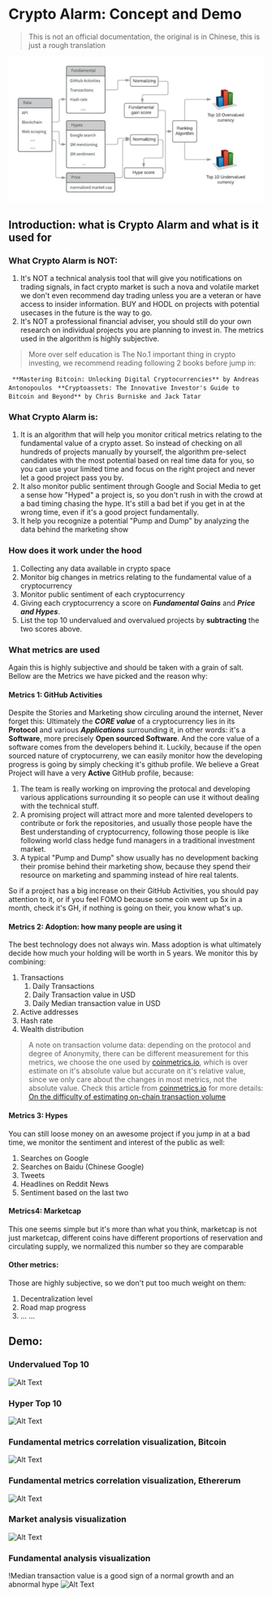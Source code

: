 # Crypto Alarm: Concept and Demo

>This is not an official documentation, the original is in Chinese, this is just a rough translation

![Alt Text](https://github.com/jorjiang/Crypto-Alarm/blob/master/Entity%20Relationship%20Diagram.jpeg)

## Introduction: what is Crypto Alarm and what is it used for
### What Crypto Alarm is NOT:

 1. It's NOT a technical analysis tool that will give you notifications on trading signals, in fact crypto market is such a nova and volatile market we don't even recommend day trading unless you are a veteran or have access to insider information. BUY and HODL on projects with potential usecases in the future is the way to go.
 2. It's NOT a professional financial adviser, you should still do your own research on individual projects you are planning to invest in. The metrics used in the algorithm is highly subjective.
 
> More over self education is The No.1 important thing in crypto investing, we recommend reading following 2 books before jump in:

``` **Mastering Bitcoin: Unlocking Digital Cryptocurrencies** by Andreas Antonopoulos```
``` **Cryptoassets: The Innovative Investor's Guide to Bitcoin and Beyond** by Chris Burniske and Jack Tatar```

### What Crypto Alarm is:
1. It is an algorithm that will help you monitor critical metrics relating to the fundamental value of a crypto asset. So instead of checking on all hundreds of projects manually by yourself, the algorithm pre-select candidates with the most potential based on real time data for you, so you can use your limited time and focus on the right project and never let a good project pass you by.
2. It also monitor public sentiment through Google and Social Media to get a sense how "Hyped" a project is, so you don't rush in with the crowd at a bad timing chasing the hype. It's still a bad bet if you get in at the wrong time, even if it's a good project fundamentally.
3. It help you recognize a potential "Pump and Dump" by analyzing the data behind the marketing show

### How does it work under the hood
1. Collecting any data available in crypto space
2. Monitor big changes in metrics relating to the fundamental value of a cryptocurrency
3. Monitor public sentiment of each cryptocurrency
4. Giving each cryptocurrency a score on ***Fundamental Gains*** and ***Price and Hypes***.
5. List the top 10 undervalued and overvalued projects by **subtracting** the two scores above.

### What metrics are used
Again this is highly subjective and should be taken with a grain of salt. Bellow are the Metrics we have picked and the reason why:

#### Metrics 1: GitHub Activities
Despite the Stories and Marketing show circuling around the internet, Never forget this: Ultimately the ***CORE value*** of a cryptocurrency lies in its **Protocol** and various ***Applications*** surrounding it, in other words: it's a **Software**, more precisely **Open sourced Software**. And the core value of a software comes from the developers behind it. 
Luckily, because if the open sourced nature of cryptocurreny, we can easily monitor how the developing progress is going by simply checking it's github profile. We believe a Great Project will have a very **Active** GitHub profile, because:

 1. The team is really working on improving the protocal and developing various applications surrounding it so people can use it without dealing with the technical stuff.
 2. A promising project will attract more and more talented developers to contribute or fork the repositories, and usually those people have the Best understanding of cryptocurrency, following those people is like following world class hedge fund managers in a traditional investment market.
 3. A typical "Pump and Dump" show usually has no development backing their promise behind their marketing show, because they spend their resource on marketing and spamming instead of hire real talents.

So if a project has a big increase on their GitHub Activities, you should pay attention to it, or if you feel FOMO because some coin went up 5x in a month, check it's GH, if nothing is going on their, you know what's up.

#### Metrics 2: Adoption: how many people are using it
The best technology does not always win. Mass adoption is what ultimately decide how much your holding will be worth in 5 years. We monitor this by combining:
 1. Transactions
	 1. Daily Transactions
	 2. Daily Transaction value in USD
	 3. Daily Median transaction value in USD
 2. Active addresses
 3. Hash rate
 4. Wealth distribution

>A note on transaction volume data: depending on the protocol and degree of Anonymity, there can be different measurement for this metrics, we choose the one used by [coinmetrics.io](https://coinmetrics.io/), which is over estimate on it's absolute value but accurate on it's relative value, since we only care about the changes in most metrics, not the absolute value. Check this article from [coinmetrics.io](https://coinmetrics.io/) for more details: [On the difficulty of estimating on-chain transaction volume](https://coinmetrics.io/difficulty-estimating-chain-transaction-volume/)

#### Metrics 3: Hypes
You can still loose money on an awesome project if you jump in at a bad time, we monitor the sentiment and interest of the public as well:
 1. Searches on Google
 2. Searches on Baidu (Chinese Google)
 3. Tweets
 4. Headlines on Reddit News
 5. Sentiment based on the last two
#### Metrics4: Marketcap
This one seems simple but it's more than what you think, marketcap is not just marketcap, different coins have different proportions of reservation and circulating supply, we normalized this number so they are comparable
#### Other metrics:
Those are highly subjective, so we don't put too much weight on them:
 1. Decentralization level
 2. Road map progress
 3. ... ...

 
## Demo:
### Undervalued Top 10 
![Alt Text](https://github.com/jorjiang/Crypto-Alarm/blob/master/image/Top10undervalued.png)
### Hyper Top 10
![Alt Text](https://github.com/jorjiang/Crypto-Alarm/blob/master/image/Top10hype.png)
### Fundamental metrics correlation visualization, Bitcoin
![Alt Text](https://github.com/jorjiang/Crypto-Alarm/blob/master/image/correlationmatrix.png)
### Fundamental metrics correlation visualization, Ethererum
![Alt Text](https://github.com/jorjiang/Crypto-Alarm/blob/master/image/correlation%20matrxi%20eth.png)
### Market analysis visualization
![Alt Text](https://github.com/jorjiang/Crypto-Alarm/blob/master/image/marketanalysis.png)
### Fundamental analysis visualization
!Median transaction value is a good sign of a normal growth and an abnormal hype
![Alt Text](https://github.com/jorjiang/Crypto-Alarm/blob/master/image/fundamental%20analysis.png)
